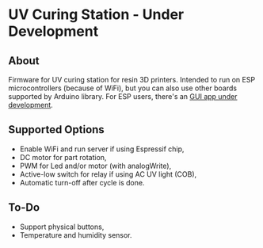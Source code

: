 # UV Curing Station - Under Development

## About

Firmware for UV curing station for resin 3D printers. Intended to run on ESP microcontrollers (because of WiFi), but you can also use other boards supported by Arduino library. For ESP users, there's an [GUI app under development](https://github.com/alx3dev/Wireless-UV-Station).

## Supported Options

 - Enable WiFi and run server if using Espressif chip,  
 - DC motor for part rotation,  
 - PWM for Led and/or motor (with analogWrite),  
 - Active-low switch for relay if using AC UV light (COB),  
 - Automatic turn-off after cycle is done.

 ## To-Do

  - Support physical buttons,  
  - Temperature and humidity sensor.